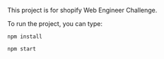 This project is for shopify Web Engineer Challenge. 


To run the project, you can type:

 `npm install`

 `npm start`